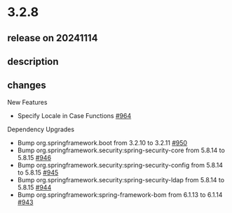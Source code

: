 # 3.2.8

## release on 20241114

## description

## changes

New Features

* Specify Locale in Case Functions <a href="https://github.com/spring-projects/spring-ldap/issues/964" data-hovercard-type="issue" data-hovercard-url="/spring-projects/spring-ldap/issues/964/hovercard">#964</a>

Dependency Upgrades

* Bump org.springframework.boot from 3.2.10 to 3.2.11 <a href="https://github.com/spring-projects/spring-ldap/pull/950" data-hovercard-type="pull_request" data-hovercard-url="/spring-projects/spring-ldap/pull/950/hovercard">#950</a>
* Bump org.springframework.security:spring-security-core from 5.8.14 to 5.8.15 <a href="https://github.com/spring-projects/spring-ldap/pull/946" data-hovercard-type="pull_request" data-hovercard-url="/spring-projects/spring-ldap/pull/946/hovercard">#946</a>
* Bump org.springframework.security:spring-security-config from 5.8.14 to 5.8.15 <a href="https://github.com/spring-projects/spring-ldap/pull/945" data-hovercard-type="pull_request" data-hovercard-url="/spring-projects/spring-ldap/pull/945/hovercard">#945</a>
* Bump org.springframework.security:spring-security-ldap from 5.8.14 to 5.8.15 <a href="https://github.com/spring-projects/spring-ldap/pull/944" data-hovercard-type="pull_request" data-hovercard-url="/spring-projects/spring-ldap/pull/944/hovercard">#944</a>
* Bump org.springframework:spring-framework-bom from 6.1.13 to 6.1.14 <a href="https://github.com/spring-projects/spring-ldap/pull/943" data-hovercard-type="pull_request" data-hovercard-url="/spring-projects/spring-ldap/pull/943/hovercard">#943</a>

